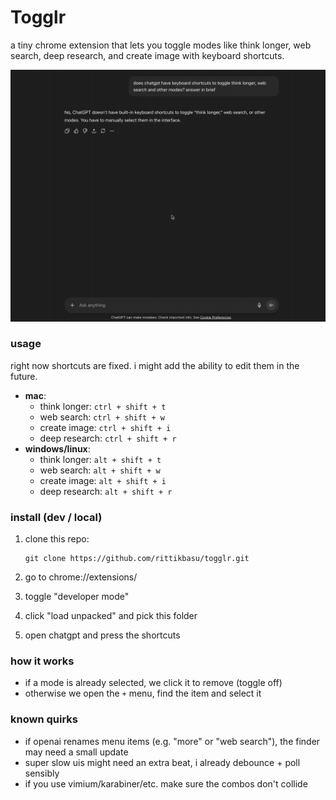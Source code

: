 # Togglr

a tiny chrome extension that lets you toggle modes like think longer, web search, deep research, and create image with keyboard shortcuts.

<div align="center">
    <img src="demo.gif" alt="demo gif" width="720" style="max-width:100%;height:auto;" />
</div>

### usage

right now shortcuts are fixed. i might add the ability to edit them in the future.

- **mac**:
  - think longer: `ctrl + shift + t`
  - web search: `ctrl + shift + w`
  - create image: `ctrl + shift + i`
  - deep research: `ctrl + shift + r`
- **windows/linux**:
  - think longer: `alt + shift + t`
  - web search: `alt + shift + w`
  - create image: `alt + shift + i`
  - deep research: `alt + shift + r`

### install (dev / local)

1. clone this repo:

   ```
   git clone https://github.com/rittikbasu/togglr.git
   ```

2. go to chrome://extensions/

3. toggle "developer mode"

4. click "load unpacked" and pick this folder

5. open chatgpt and press the shortcuts

### how it works

- if a mode is already selected, we click it to remove (toggle off)
- otherwise we open the `+` menu, find the item and select it

### known quirks

- if openai renames menu items (e.g. "more" or "web search"), the finder may need a small update
- super slow uis might need an extra beat, i already debounce + poll sensibly
- if you use vimium/karabiner/etc. make sure the combos don't collide
